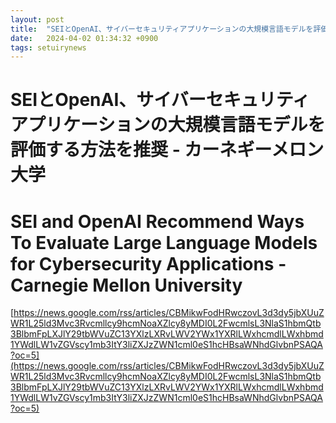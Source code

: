 ```yaml
---
layout: post
title:  "SEIとOpenAI、サイバーセキュリティアプリケーションの大規模言語モデルを評価する方法を推奨 - カーネギーメロン大学"
date:   2024-04-02 01:34:32 +0900
tags: setuirynews 
---
```


# SEIとOpenAI、サイバーセキュリティアプリケーションの大規模言語モデルを評価する方法を推奨 - カーネギーメロン大学



# SEI and OpenAI Recommend Ways To Evaluate Large Language Models for Cybersecurity Applications - Carnegie Mellon University

[https://news.google.com/rss/articles/CBMikwFodHRwczovL3d3dy5jbXUuZWR1L25ld3Mvc3Rvcmllcy9hcmNoaXZlcy8yMDI0L2FwcmlsL3NlaS1hbmQtb3BlbmFpLXJlY29tbWVuZC13YXlzLXRvLWV2YWx1YXRlLWxhcmdlLWxhbmd1YWdlLW1vZGVscy1mb3ItY3liZXJzZWN1cml0eS1hcHBsaWNhdGlvbnPSAQA?oc=5](https://news.google.com/rss/articles/CBMikwFodHRwczovL3d3dy5jbXUuZWR1L25ld3Mvc3Rvcmllcy9hcmNoaXZlcy8yMDI0L2FwcmlsL3NlaS1hbmQtb3BlbmFpLXJlY29tbWVuZC13YXlzLXRvLWV2YWx1YXRlLWxhcmdlLWxhbmd1YWdlLW1vZGVscy1mb3ItY3liZXJzZWN1cml0eS1hcHBsaWNhdGlvbnPSAQA?oc=5)

